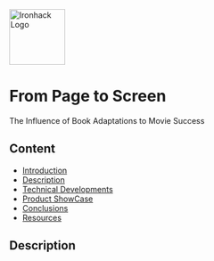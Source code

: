 <img src="https://bit.ly/2VnXWr2" alt="Ironhack Logo" width="100"/>

# From Page to Screen

The Influence of Book Adaptations to Movie Success


## Content

- [Introduction](#Introduction)
- [Description](#description)
- [Technical Developments](#Technical-Developments)
- [Product ShowCase](#deliverables)
- [Conclusions](#schedule)
- [Resources](#resources)

<a name="description"></a>

## Description
